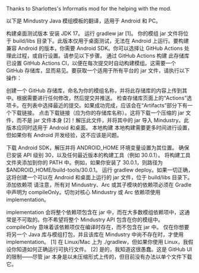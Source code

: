 Thanks to Sharlottes's Informatis mod for the helping with the mod.

以下是 Mindustry Java 模组模板的翻译，适用于 Android 和 PC。

构建桌面测试版本
安装 JDK 17。
运行 gradlew jar [1]。
你的模组 jar 文件将位于 build/libs 目录下。此版本仅用于桌面测试，无法在 Android 上运行。要构建兼容 Android 的版本，你需要 Android SDK。你可以选择让 GitHub Actions 处理此过程，或自行设置。请参见以下步骤。
通过 GitHub Actions 构建
此存储库已设置 GitHub Actions CI，以便在每次提交时自动构建模组。这需要一个 GitHub 存储库，显而易见。要获取一个适用于所有平台的 jar 文件，请执行以下操作：

创建一个 GitHub 存储库，命名为你的模组名称，并将此存储库的内容上传到其中。根据需要进行任何修改，然后提交并推送。
检查存储库页面上的“Actions”选项卡。在列表中选择最近的提交。如果成功完成，应该会在“Artifacts”部分下有一个下载链接。
点击下载链接（应为你的存储库名称）。这将下载一个压缩的 jar 文件，而不是 jar 文件本身 [2]！解压此文件，并将其中的 jar 导入 Mindustry。此版本应同时适用于 Android 和桌面。
本地构建
本地构建需要更多时间进行设置，但如果你有 Android 开发经验，这不应该是问题。

下载 Android SDK，解压并将 ANDROID_HOME 环境变量设置为其位置。
确保已安装 API 级别 30，以及任何最近版本的构建工具（例如 30.0.1）。
将构建工具文件夹添加到你的 PATH 中。例如，如果你安装了 30.0.1，则路径为 $ANDROID_HOME/build-tools/30.0.1。
运行 gradlew deploy。如果一切正确，这将创建一个可以在 Android 和桌面上运行的 jar 文件，位于 build/libs 目录下。
添加依赖项
请注意，所有对 Mindustry、Arc 或其子模块的依赖项必须在 Gradle 中声明为 compileOnly。切勿对核心 Mindustry 或 Arc 依赖项使用 implementation。

implementation 会将整个依赖项包含在 jar 中，而在大多数模组依赖项中，这通常是不可取的。你不希望将整个 Mindustry API 包含在你的模组中。
compileOnly 意味着该依赖项仅在编译时存在，而不包含在 jar 中。
仅在你想要将另一个 Java 库与模组打包，并且该库在 Mindustry 中尚不存在时，才使用 implementation。
[1] 在 Linux/Mac 上为 ./gradlew，但如果你使用 Linux，我假设你知道如何正确运行可执行文件。
[2] 是的，我知道这很愚蠢。这是 GitHub UI 的限制——尽管 jar 本身是以未压缩形式上传的，但目前没有办法以单个文件下载它。